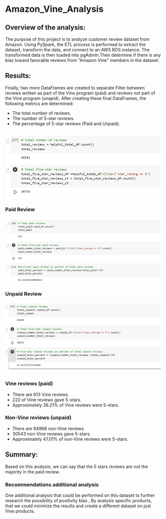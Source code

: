 # Amazon_Vine_Analysis

## Overview of the analysis:

The purpose of this project is to analyze customer review dataset from Amazon. Using PySpark, the ETL process is performed to extract the dataset, transform the data, and connect to an AWS RDS instance. The transformed data is then loaded into pgAdmin.Then  determine if there is any bias toward favorable reviews from "Amazon Vine" members in the dataset.

## Results: 

Finally, two more DataFrames are created to separate Filter  between reviews written as part of the Vine program (paid) and reviews not part of the Vine program (unapid). After creating these final DataFrames, the following metrics are determined:

- The total number of reviews.
- The number of 5-star reviews.
- The percentage of 5-star reviews (Paid and Unpaid).


![image](https://github.com/NadaAdem/Amazon_Vine_Analysis/blob/main/Resources/total.png)

 ### Paid Review 
 
![image](https://github.com/NadaAdem/Amazon_Vine_Analysis/blob/main/Resources/paid.png)

 ### Unpaid Review 
 
![image](https://github.com/NadaAdem/Amazon_Vine_Analysis/blob/main/Resources/unpaid.png)

### Vine reviews (paid)
-  There are 613  Vine reviews.
  - 222 of Vine reviews gave 5-stars.
  - Approximately 36.21% of Vine reviews were 5-stars.
  
### Non-Vine reviews (unpaid) 
-  There are 64968 non-Vine reviews.
  - 30543 non-Vine reviews gave 5-stars.
  -  Approximately 47.01% of non-Vine reviews were 5-stars.



## Summary:
Based on this analysis, we can say that the 5 stars reviews are not the majority in the paid review. 


### Recommendations additional analysis

One additional analysis that could be performed on this dataset to further research the possibility of positivity bias  , By analysis specific products, that we could minimize the results and create a different dataset on just Vine products.
